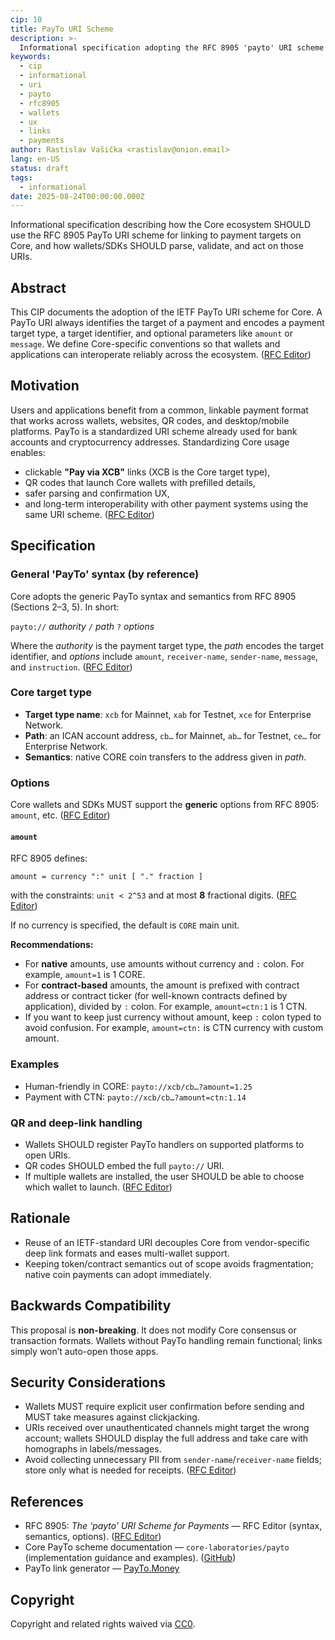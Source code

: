 ```yaml
---
cip: 10
title: PayTo URI Scheme
description: >-
  Informational specification adopting the RFC 8905 'payto' URI scheme for Core.
keywords:
  - cip
  - informational
  - uri
  - payto
  - rfc8905
  - wallets
  - ux
  - links
  - payments
author: Rastislav Vašička <rastislav@onion.email>
lang: en-US
status: draft
tags:
  - informational
date: 2025-08-24T00:00:00.000Z
---
```


Informational specification describing how the Core ecosystem SHOULD use the RFC 8905 PayTo URI scheme for linking to payment targets on Core, and how wallets/SDKs SHOULD parse, validate, and act on those URIs.

<!--truncate-->

## Abstract

This CIP documents the adoption of the IETF PayTo URI scheme for Core. A PayTo URI always identifies the target of a payment and encodes a payment target type, a target identifier, and optional parameters like `amount` or `message`. We define Core-specific conventions so that wallets and applications can interoperate reliably across the ecosystem. ([RFC Editor][1])

## Motivation

Users and applications benefit from a common, linkable payment format that works across wallets, websites, QR codes, and desktop/mobile platforms. PayTo is a standardized URI scheme already used for bank accounts and cryptocurrency addresses. Standardizing Core usage enables:

* clickable **"Pay via XCB"** links (XCB is the Core target type),
* QR codes that launch Core wallets with prefilled details,
* safer parsing and confirmation UX,
* and long-term interoperability with other payment systems using the same URI scheme. ([RFC Editor][1])

## Specification

### General 'PayTo' syntax (by reference)

Core adopts the generic PayTo syntax and semantics from RFC 8905 (Sections 2–3, 5). In short:

`payto://` *authority* `/` *path* `?` *options*

Where the *authority* is the payment target type, the *path* encodes the target identifier, and *options* include `amount`, `receiver-name`, `sender-name`, `message`, and `instruction`. ([RFC Editor][1])

### Core target type

* **Target type name**: `xcb` for Mainnet, `xab` for Testnet, `xce` for Enterprise Network.
* **Path**: an ICAN account address, `cb…` for Mainnet, `ab…` for Testnet, `ce…` for Enterprise Network.
* **Semantics**: native CORE coin transfers to the address given in *path*.

### Options

Core wallets and SDKs MUST support the **generic** options from RFC 8905: `amount`, etc. ([RFC Editor][1])

#### `amount`

RFC 8905 defines:

`amount = currency ":" unit [ "." fraction ]`

with the constraints: `unit < 2^53` and at most **8** fractional digits. ([RFC Editor][1])

If no currency is specified, the default is `CORE` main unit.

**Recommendations:**

* For **native** amounts, use amounts without currency and `:` colon. For example, `amount=1` is 1 CORE.
* For **contract-based** amounts, the amount is prefixed with contract address or contract ticker (for well-known contracts defined by application), divided by `:` colon. For example, `amount=ctn:1` is 1 CTN.
* If you want to keep just currency without amount, keep `:` colon typed to avoid confusion. For example, `amount=ctn:` is CTN currency with custom amount.

### Examples

* Human-friendly in CORE: `payto://xcb/cb…?amount=1.25`
* Payment with CTN: `payto://xcb/cb…?amount=ctn:1.14`

### QR and deep-link handling

* Wallets SHOULD register PayTo handlers on supported platforms to open URIs.
* QR codes SHOULD embed the full `payto://` URI.
* If multiple wallets are installed, the user SHOULD be able to choose which wallet to launch. ([RFC Editor][1])

## Rationale

* Reuse of an IETF-standard URI decouples Core from vendor-specific deep link formats and eases multi-wallet support.
* Keeping token/contract semantics out of scope avoids fragmentation; native coin payments can adopt immediately.

## Backwards Compatibility

This proposal is **non-breaking**. It does not modify Core consensus or transaction formats. Wallets without PayTo handling remain functional; links simply won’t auto-open those apps.

## Security Considerations

* Wallets MUST require explicit user confirmation before sending and MUST take measures against clickjacking.
* URIs received over unauthenticated channels might target the wrong account; wallets SHOULD display the full address and take care with homographs in labels/messages.
* Avoid collecting unnecessary PII from `sender-name`/`receiver-name` fields; store only what is needed for receipts. ([RFC Editor][1])

## References

* RFC 8905: *The ‘payto’ URI Scheme for Payments* — RFC Editor (syntax, semantics, options). ([RFC Editor][1])
* Core PayTo scheme documentation — `core-laboratories/payto` (implementation guidance and examples). ([GitHub][2])
* PayTo link generator — [PayTo.Money](https://payto.money)

## Copyright

Copyright and related rights waived via [CC0](https://creativecommons.org/publicdomain/zero/1.0/).

[1]: https://www.rfc-editor.org/rfc/rfc8905.html "RFC 8905: The 'payto' URI Scheme for Payments"
[2]: https://github.com/core-laboratories/payto/blob/master/docs/scheme.md "payto/docs/scheme.md at master · core-laboratories/payto · GitHub"
